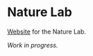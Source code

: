 Nature Lab
===========

[Website](http://micahmicah.github.io/nature-lab/) for the Nature Lab.

_Work in progress._